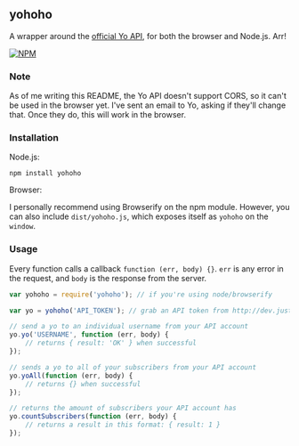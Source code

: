 ## yohoho

A wrapper around the [official Yo API](http://dev.justyo.co/yo/docs.html), for both the browser and Node.js. Arr!

[![NPM](https://nodei.co/npm/yohoho.png?compact=true)](https://nodei.co/npm/yohoho/)

### Note

As of me writing this README, the Yo API doesn't support CORS, so it can't be used in the browser yet. I've sent an email to Yo, asking if they'll change that. Once they do, this will work in the browser.

### Installation

Node.js:

```
npm install yohoho
```

Browser:

I personally recommend using Browserify on the npm module. However, you can also include `dist/yohoho.js`, which exposes itself as `yohoho` on the `window`.

### Usage

Every function calls a callback `function (err, body) {}`. `err` is any error in the request, and `body` is the response from the server.

```js
var yohoho = require('yohoho'); // if you're using node/browserify

var yo = yohoho('API_TOKEN'); // grab an API token from http://dev.justyo.co/, if you don't have one

// send a yo to an individual username from your API account
yo.yo('USERNAME', function (err, body) {
    // returns { result: 'OK' } when successful
});

// sends a yo to all of your subscribers from your API account
yo.yoAll(function (err, body) {
    // returns {} when successful
});

// returns the amount of subscribers your API account has
yo.countSubscribers(function (err, body) {
    // returns a result in this format: { result: 1 }
});
```
